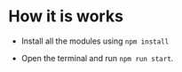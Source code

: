 # How it is works

- Install all the modules using `npm install`

- Open the terminal and run `npm run start`.
